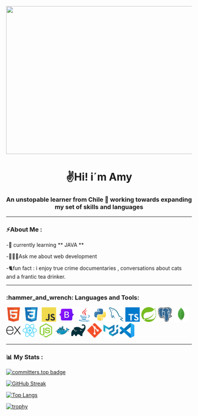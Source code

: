 
<div id="header" align="center">
<img src="https://media.giphy.com/media/DgLsbUL7SG3kI/giphy.gif" width="700" height="400"/>
<h1 align="center">✌️Hi! i´m Amy</h1>
<h3 align="center">An unstopable learner from Chile 📌 working towards expanding my set of skills and languages 
</div>

  ---
  
### ⚡About Me :
-🌱 currently learning ** JAVA **
  
-👩🏻‍💻Ask me about web development

-🐈fun fact : i enjoy true crime documentaries , conversations about cats and a frantic tea drinker. 
  
---
<div align="left">
    <h3>:hammer_and_wrench: Languages and Tools:</h3>
    <div>
        <img src="https://github.com/devicons/devicon/blob/master/icons/html5/html5-original.svg" title="HTML5" alt="HTML" witdh="40" height="40"/>&nbsp;
        <img src="https://github.com/devicons/devicon/blob/master/icons/css3/css3-original.svg" title="CSS3" alt="CSS" witdh="40" height="40"/>&nbsp;
        <img src="https://github.com/devicons/devicon/blob/master/icons/javascript/javascript-original.svg" title="JavaScript" alt="JavaScript" witdh="40" height="40"/>&nbsp;
        <img src="https://github.com/devicons/devicon/blob/master/icons/bootstrap/bootstrap-original.svg" title="Bootstrap" alt="Bootstrap" witdh="40" height="40"/>&nbsp;
        <img src="https://github.com/devicons/devicon/blob/master/icons/java/java-original.svg" title="Java" alt="Java" width="40" height="40" />   
        <img src="https://github.com/devicons/devicon/blob/master/icons/python/python-original.svg" title="Python" alt="Python" width="40" height="40" />
      <img src="https://github.com/devicons/devicon/blob/master/icons/mysql/mysql-original.svg" title="MySQL" alt="MySQL" width="40" height="40" />
      <img src="https://github.com/devicons/devicon/blob/master/icons/typescript/typescript-original.svg" title="TypeScript" alt="TypeScript" width="40" height="40" />
      <img src="https://github.com/devicons/devicon/blob/master/icons/spring/spring-original.svg" title="Spring Boot" alt="Spring Boot" width="40" height="40" />
      <img src="https://github.com/devicons/devicon/blob/master/icons/postgresql/postgresql-original.svg" title="PostgreSQL" alt="PostgreSQL" width="40" height="40" />
      <img src="https://github.com/devicons/devicon/blob/master/icons/mongodb/mongodb-original.svg" title="MongoDB" alt="MongoDB" width="40" height="40" />    <img src="https://github.com/devicons/devicon/blob/master/icons/express/express-original.svg" title="Express" alt="Express" width="40" height="40" />    <img src="https://github.com/devicons/devicon/blob/master/icons/react/react-original.svg" title="React" alt="React" width="40" height="40" />
      <img src="https://github.com/devicons/devicon/blob/master/icons/nodejs/nodejs-original.svg" title="Node.js" alt="Node.js" width="40" height="40" /> 
      <img src="https://github.com/devicons/devicon/blob/master/icons/docker/docker-original.svg" title="Docker" alt="Docker" width="40" height="40" /> 
      <img src="https://github.com/devicons/devicon/blob/master/icons/gradle/gradle-plain.svg" title="gradle" alt="gradle" width="40" height="40" /> 
      <img src="https://github.com/devicons/devicon/blob/master/icons/git/git-plain.svg" title="git" alt="git" width="40" height="40" /> 
      <img src="https://github.com/devicons/devicon/blob/master/icons/materialui/materialui-original.svg" title="materialui" alt="materialui" width="40" height="40" /> 
      <img src="https://github.com/devicons/devicon/blob/master/icons/vscode/vscode-original.svg" title="vscode" alt="vscode" width="40" height="40" /> 

  </div>  




</div> 
  
---
  
  
### 📊 My Stats :
[![committers.top badge](https://user-badge.committers.top/chile/USERNAME.svg)](https://user-badge.committers.top/chile/USERNAME)


[![GitHub Streak](http://github-readme-streak-stats.herokuapp.com?user=AmyLovelace&mode=weekly&theme=radical&background=000000)](https://git.io/streak-stats)
  
[![Top Langs](https://github-readme-stats.vercel.app/api/top-langs/?username=AmyLovelace&langs_count=8&theme=onedark)](https://github.com/amisauria/github-readme-stats)
  
[![trophy](https://github-profile-trophy.vercel.app/?username=AmyLovelace&theme=onedark)](https://github.com/AmyLovelace/github-profile-trophy)
  

